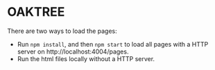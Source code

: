 # OAKTREE

There are two ways to load the pages:
- Run `npm install`, and then `npm start` to load all pages with a HTTP server on http://localhost:4004/pages.
- Run the html files locally without a HTTP server.
